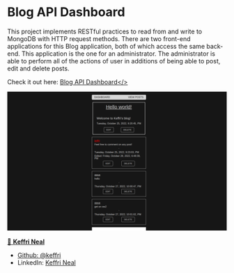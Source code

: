 <h1>Blog API Dashboard</h1>

This project implements RESTful practices to read from and write to MongoDB with HTTP request methods. There are two front-end applications for this Blog application, both of which access the same back-end. This application is the one for an administrator. The administrator is able to perform all of the actions of user in additions of being able to post, edit and delete posts.

Check it out here: <a href="https://keffri-blog-api-dashboard.herokuapp.com/dashboard">Blog API Dashboard</>

<p align="center">
    <img src="/public/images/blogApiDashboardPreview.png" width="1000" title="Blog Api Dashboard Preview">
</p>

👤 **Keffri Neal**

- Github: [@keffri](https://github.com/keffri)
- LinkedIn: [Keffri Neal](https://www.linkedin.com/in/keffri/)
